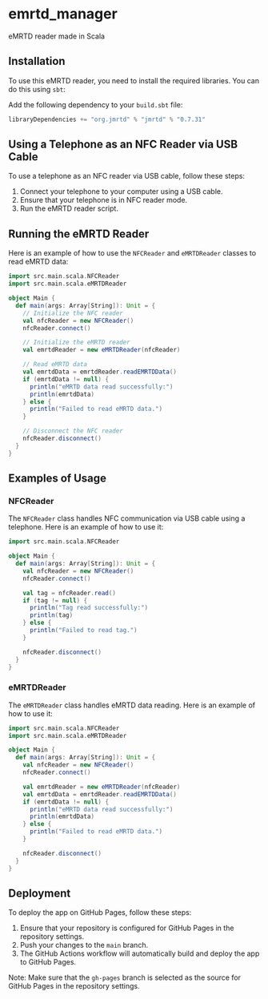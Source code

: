 # emrtd_manager
eMRTD reader made in Scala

## Installation

To use this eMRTD reader, you need to install the required libraries. You can do this using `sbt`:

Add the following dependency to your `build.sbt` file:

```scala
libraryDependencies += "org.jmrtd" % "jmrtd" % "0.7.31"
```

## Using a Telephone as an NFC Reader via USB Cable

To use a telephone as an NFC reader via USB cable, follow these steps:

1. Connect your telephone to your computer using a USB cable.
2. Ensure that your telephone is in NFC reader mode.
3. Run the eMRTD reader script.

## Running the eMRTD Reader

Here is an example of how to use the `NFCReader` and `eMRTDReader` classes to read eMRTD data:

```scala
import src.main.scala.NFCReader
import src.main.scala.eMRTDReader

object Main {
  def main(args: Array[String]): Unit = {
    // Initialize the NFC reader
    val nfcReader = new NFCReader()
    nfcReader.connect()

    // Initialize the eMRTD reader
    val emrtdReader = new eMRTDReader(nfcReader)

    // Read eMRTD data
    val emrtdData = emrtdReader.readEMRTDData()
    if (emrtdData != null) {
      println("eMRTD data read successfully:")
      println(emrtdData)
    } else {
      println("Failed to read eMRTD data.")
    }

    // Disconnect the NFC reader
    nfcReader.disconnect()
  }
}
```

## Examples of Usage

### NFCReader

The `NFCReader` class handles NFC communication via USB cable using a telephone. Here is an example of how to use it:

```scala
import src.main.scala.NFCReader

object Main {
  def main(args: Array[String]): Unit = {
    val nfcReader = new NFCReader()
    nfcReader.connect()

    val tag = nfcReader.read()
    if (tag != null) {
      println("Tag read successfully:")
      println(tag)
    } else {
      println("Failed to read tag.")
    }

    nfcReader.disconnect()
  }
}
```

### eMRTDReader

The `eMRTDReader` class handles eMRTD data reading. Here is an example of how to use it:

```scala
import src.main.scala.NFCReader
import src.main.scala.eMRTDReader

object Main {
  def main(args: Array[String]): Unit = {
    val nfcReader = new NFCReader()
    nfcReader.connect()

    val emrtdReader = new eMRTDReader(nfcReader)
    val emrtdData = emrtdReader.readEMRTDData()
    if (emrtdData != null) {
      println("eMRTD data read successfully:")
      println(emrtdData)
    } else {
      println("Failed to read eMRTD data.")
    }

    nfcReader.disconnect()
  }
}
```

## Deployment

To deploy the app on GitHub Pages, follow these steps:

1. Ensure that your repository is configured for GitHub Pages in the repository settings.
2. Push your changes to the `main` branch.
3. The GitHub Actions workflow will automatically build and deploy the app to GitHub Pages.

Note: Make sure that the `gh-pages` branch is selected as the source for GitHub Pages in the repository settings.
